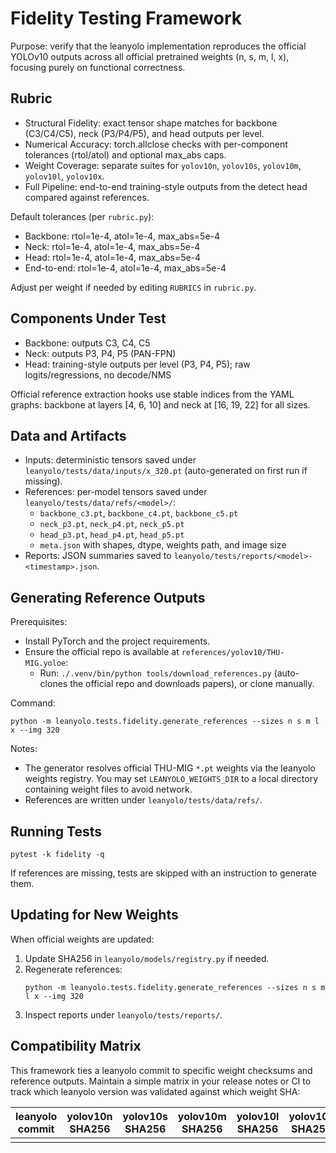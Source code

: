 # Fidelity Testing Framework

Purpose: verify that the leanyolo implementation reproduces the official YOLOv10 outputs across all official pretrained weights (n, s, m, l, x), focusing purely on functional correctness.

## Rubric

- Structural Fidelity: exact tensor shape matches for backbone (C3/C4/C5), neck (P3/P4/P5), and head outputs per level.
- Numerical Accuracy: torch.allclose checks with per-component tolerances (rtol/atol) and optional max_abs caps.
- Weight Coverage: separate suites for `yolov10n`, `yolov10s`, `yolov10m`, `yolov10l`, `yolov10x`.
- Full Pipeline: end-to-end training-style outputs from the detect head compared against references.

Default tolerances (per `rubric.py`):
- Backbone: rtol=1e-4, atol=1e-4, max_abs=5e-4
- Neck: rtol=1e-4, atol=1e-4, max_abs=5e-4
- Head: rtol=1e-4, atol=1e-4, max_abs=5e-4
- End-to-end: rtol=1e-4, atol=1e-4, max_abs=5e-4

Adjust per weight if needed by editing `RUBRICS` in `rubric.py`.

## Components Under Test

- Backbone: outputs C3, C4, C5
- Neck: outputs P3, P4, P5 (PAN-FPN)
- Head: training-style outputs per level (P3, P4, P5); raw logits/regressions, no decode/NMS

Official reference extraction hooks use stable indices from the YAML graphs: backbone at layers [4, 6, 10] and neck at [16, 19, 22] for all sizes.

## Data and Artifacts

- Inputs: deterministic tensors saved under `leanyolo/tests/data/inputs/x_320.pt` (auto-generated on first run if missing).
- References: per-model tensors saved under `leanyolo/tests/data/refs/<model>/`:
  - `backbone_c3.pt`, `backbone_c4.pt`, `backbone_c5.pt`
  - `neck_p3.pt`, `neck_p4.pt`, `neck_p5.pt`
  - `head_p3.pt`, `head_p4.pt`, `head_p5.pt`
  - `meta.json` with shapes, dtype, weights path, and image size
- Reports: JSON summaries saved to `leanyolo/tests/reports/<model>-<timestamp>.json`.

## Generating Reference Outputs

Prerequisites:
- Install PyTorch and the project requirements.
- Ensure the official repo is available at `references/yolov10/THU-MIG.yoloe`:
  - Run: `./.venv/bin/python tools/download_references.py` (auto-clones the official repo and downloads papers), or clone manually.

Command:
```
python -m leanyolo.tests.fidelity.generate_references --sizes n s m l x --img 320
```

Notes:
- The generator resolves official THU-MIG `*.pt` weights via the leanyolo weights registry. You may set `LEANYOLO_WEIGHTS_DIR` to a local directory containing weight files to avoid network.
- References are written under `leanyolo/tests/data/refs/`.

## Running Tests

```
pytest -k fidelity -q
```

If references are missing, tests are skipped with an instruction to generate them.

## Updating for New Weights

When official weights are updated:
1. Update SHA256 in `leanyolo/models/registry.py` if needed.
2. Regenerate references:
   ```
   python -m leanyolo.tests.fidelity.generate_references --sizes n s m l x --img 320
   ```
3. Inspect reports under `leanyolo/tests/reports/`.

## Compatibility Matrix

This framework ties a leanyolo commit to specific weight checksums and reference outputs. Maintain a simple matrix in your release notes or CI to track which leanyolo version was validated against which weight SHA:

| leanyolo commit | yolov10n SHA256 | yolov10s SHA256 | yolov10m SHA256 | yolov10l SHA256 | yolov10x SHA256 |
|------------------|------------------|------------------|------------------|------------------|------------------|
| <git-sha>        | <sha>            | <sha>            | <sha>            | <sha>            | <sha>            |
